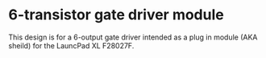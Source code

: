 # 6-transistor gate driver module

This design is for a 6-output gate driver intended as a plug in module (AKA sheild) for the LauncPad XL F28027F.
